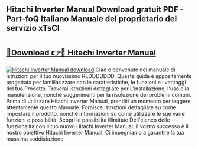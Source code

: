 ## Hitachi Inverter Manual Download gratuit PDF - Part-foQ Italiano Manuale del proprietario del servizio xTsCI

# <h2><a href="http://dfbghup.blite.top/?on=Hitachi+Inverter+Manual">🔗Download 👉🔴 Hitachi Inverter Manual</a></h2>

[![Hitachi Inverter Manual download](https://i.imgur.com/lujVjoI.png)](http://dfbghup.blite.top/?on=Hitachi+Inverter+Manual)
Ciao e benvenuto nel manuale di Istruzioni per il tuo nuovissimo REDDDDDDD. Questa guida è appositamente progettata per familiarizzare con le caratteristiche, le funzioni e i vantaggi del tuo Prodotto. Troverai istruzioni dettagliate per L'installazione, l'uso e la manutenzione, nonché suggerimenti per la risoluzione dei problemi comuni. Prima di utilizzare Hitachi Inverter Manual, prenditi un momento per leggere attentamente questo Manuale. Fornisce istruzioni dettagliate su come impostare il prodotto, nonché informazioni su come utilizzare le sue varie funzioni e possibilità. Scopri le possibilità illimitate Dell'elenco delle funzionalità con il tuo nuovo Hitachi Inverter Manual. Il vostro successo è il nostro obiettivo Hitachi Inverter Manual. Ci impegniamo a garantire la tua massima soddisfazione.
